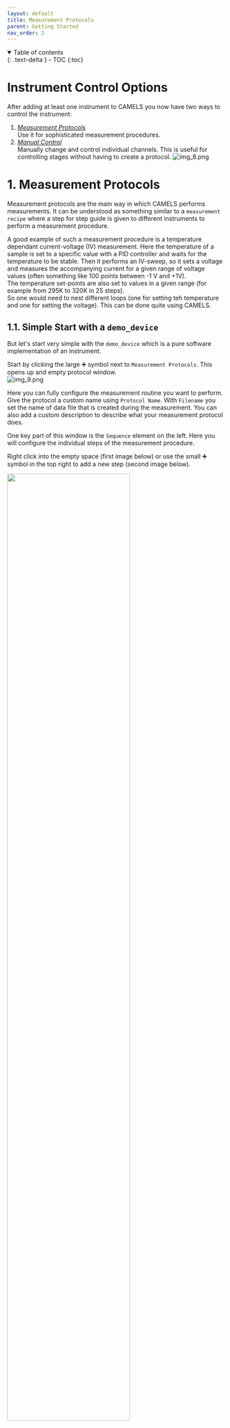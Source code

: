 ```yaml
---
layout: default
title: Measurement Protocols
parent: Getting Started
nav_order: 2
---
```




<details open markdown="block">
  <summary>
    Table of contents
  </summary>
  {: .text-delta }
- TOC
{:toc}
</details>


# Instrument Control Options
After adding at least one instrument to CAMELS you now have two ways to control the instrument: 
1. [_Measurement Protocols_](#2-measurement-protocols)\
  Use it for sophisticated measurement procedures.
2. [_Manual Control_](#3-manual-control)\
  Manually change and control individual channels. This is useful for controlling stages without having to create a protocol.
![img_8.png](img_8.png)

# 1. Measurement Protocols
Measurement protocols are the main way in which CAMELS performs measurements. It can be understood as something similar to a `measurement recipe` where a step for step guide is given to different instruments to perform a measurement procedure.

A good example of such a measurement procedure is a temperature dependant current-voltage (IV) measurement. Here the temperature of a sample is set to a specific value with a PID controller and waits for the temperature to be stable. Then it performs an IV-sweep, so it sets a voltage and measures the accompanying current for a given range of voltage values (often something like 100 points between -1 V and +1V).\
The temperature set-points are also set to values in a given range (for example from 295K to 320K in 25 steps).\
So one would need to nest different loops (one for setting teh temperature and one for setting the voltage). This can be done quite  using CAMELS.



## 1.1. Simple Start with a `demo_device`
But let's start very simple with the `demo_device` which is a pure software implementation of an instrument. 

Start by clicking the large &#10133; symbol next to `Measurement Protocols`. This opens up and empty protocol window.\
![img_9.png](img_9.png)

Here you can fully configure the measurement routine you want to perform. Give the protocol a custom name using `Protocol Name`. With `Filename` you set the name of data file that is created during the measurement. You can also add a custom description to describe what your measurement protocol does.

One key part of this window is the `Sequence` element on the left.
Here you will configure the individual steps of the measurement procedure.

Right click into the empty space (first image below) or use the small &#10133; symbol in the top right to add a new step (second image below). 

<p float="left">
  <img src="img_10.png" width="75%" />
  <img src="img_11.png" width="75%" /> 
</p>

### 1.1.1. Add Set and Read Steps

We can now add two of the most important steps:
- **Set Channels**
- **Read Channels**
 
![img_12.png](img_12.png)

Each instrument has specific `channels` which can be read and set (changed) or only read.
Depending on the exact implementation of the instruments channels they are either 'software channels' so they themselves do not actually require communication with the actual instrument but store important values or settings, or they are 'instrument channels' and either _read from_ or _write to_ the instrument (or both). 

Below you can see the readable and the settable channels of a single `demo_device`. 

<p float="left">
  <img src="img_13.png" width="53%" />
  <img src="img_14.png" width="46%" /> 
</p>

[&#8679; Back to the top &#8679;](#table-of-contents)

---

## 1.2. Use Single Set and Read
Lets see how you can set and read individual cahnnels.

### 1.2.1. Set Channels
We can now configure the protocol so that first each motor channel (`X`,`Y`,`Z`) are set to a value (in this case `1`,`2`,`3`).

<p float="left">
  <img src="img_15.png" width="49%" />
  <img src="img_16.png" width="49%" /> 
</p>

The green background of the `value` field tells you that CAMELS understands the entry as it expects to see a number (float) here. If you enter a value which CAMELS can not convert to float it will change the background to red (see image on the right).

### 1.2.2. Use Variables

> &#9888; You can use variables instead of 'hard-coding' values.\
> &#9888; You can use most symbolic math operations the same way you would in regular python code in the value field to perform calculations before setting the result of the calculation.

For this simply add a variable on the bottom right of the protocol screen with the &#10133; symbol

<p float="left">
  <img src="img_17.png" width="49%" />
  <img src="img_18.png" width="49%" /> 
</p>

and change the `Name` and `Value` to what ever you need. The `Data-Type` will change depending on the value you input and can be used to make sure that CAMELS correctly 'understands' the value.

To use this variable in the protocol (here in `Set Channels`)  right-click the value field and `insert` or `append` the desired variable you created.\
![img_19](img_19.png)

- `Insert` will overwrite any existing value in the field 
- `Append` will add the string name of the variable at the end of the value field. This is useful when creating longer functions with multiple variables.

You can use math notation as you would in a normal pythons script (you can use `np.*` variables; like `np.sin(1)`) to perform calculations before setting the value:\
![img_22.png](img_22.png)\
This should evaluate to `(1+1)*2=4`. You can also insert or append 
- functions
- operators 
- channel values

---

### 1.2.3. Read Channels
To read the channels we just set,  configure the `Read Channels` step to read the three motor channels:\
![img_23.png](img_23.png)\
You can now run the protocol by confirming the configuration with `OK` and then pressing the `run` button.\
![img_24.png](img_24.png)\
This should build the protocol (converts your recipe to a python script that uses [Bluesky](https://blueskyproject.io/) to orchestrate the measurement) and run it; resulting in information about the run in the log on the right side of the window.\
![img_25.png](img_25.png)

This creates a HDF5 file in the location specified by the data saving location set in `Settings` and the user and sample name. This file contains all the read data and all the metadata known to CAMELS. With a simple HDF5 viewer like [H5web](https://h5web.panosc.eu/h5wasm) you can easily read and display the data.\
![img_26.png](img_26.png)\
We can see that the `motorX` was set correctly to a value of 4.

[&#8679; Back to the top &#8679;](#table-of-contents)

---

## 1.3. Sweeping using a `For loop` step
Start by creating a new Protocol by clicking the large ➕ symbol next to `Measurement Protocols`in the main window.
### 1.3.1. Create Steps
Create a `For Loop ` step as the first step in the sequence.\
![img_27.png](img_27.png)

Right-click the `For loop`step and click `Add Into` to add a `Set Channel` step into the for-loop. Steps within a for-loop are executed for each iteration of the loop.\
![img_28.png](img_28.png)

Then also add a `Read Channel` step by right-clicking the `Set Channels` step and using _Insert Below_.\
![img_29.png](img_29.png)

### 1.3.2. Create Variables
> &#9888; This step is optional.

Add these variables to make it clearer what values are used in the `For Loop`. This also makes maintaining the protocol easier and enables you to more easily share it with others.   
![img_30.png](img_30.png)
### 1.3.3. Set Channels (using variables)
Start by setting the start, stop and number of points of the `For Loop`. To do this either  type the number you want into the field or you can use the variables created above to set these parameters. To use the variables  right-click the field and select `Insert Variable` and then `stop`. Like this for example:
![img_31.png](img_31.png)

When you entered the three relevant parameters you should see a list of points appear on the right side showing you which value the points you created will have.\
![img_32.png](img_32.png)

Now go to `Set Channels` and set the three motor channels of the `demo_device` to the value you want. For demonstration purposes we will set each channel to a function that uses either `For_Loop_Count` or `For_Loop_Value`. Where `Count` is the number of iteration of the for-loop; here for example it starts with `1` goes to `11`, increasing by `1` for each iteration. This can be used to count and keep track of your iterations. `Value` is the value belonging to the iteration count; here it would go from `0` to `1` in steps of `0.2`.   The name of these two variables changes if you rename the `For loop` step to `<name_for_loop>_Count` and `<name_for_loop>_Value`.
![img_33.png](img_33.png)\
We set 
- `motorX` to `For_Loop_Count`
- `motorY` to `For_Loop_Value`
- `motorZ` to `For_Loop_Count + For_Loop_Value`

to demonstrate both of the variables and the use of mathematical operations (here `+`) in value fields.

### 1.3.4. Read Channels
Now set which channels should be read each time the loop is iterated over. If you like you can  select `Read All` at the top to read all available channels. You could of course select individual channels if you want read fewer. Here we are only interested in the motor channels, so we will only read these. 
![img_34.png](img_34.png)

### 1.3.5. Run Sweep Protocol
Now  click `OK` and `run` the protocol.
![img_35.png](img_35.png)\
You can already see the eleven iterations the loop makes from the console window.
### 1.3.6. Sweep Data
Now lets look at the data produced. The HDF5 file with the data is saved into the location specified by you. With a simple HDF5 viewer like [H5web](https://h5web.panosc.eu/h5wasm) you can easily read and display the data.
<p float="left">
  <img src="img_36.png" width="62%" />
</p>


Here are the other two motor channels

<p float="left">
  <img src="img_37.png" width="22%" />
  <img src="img_38.png" width="21.3%" /> 
</p>

We can see that the mathematical operation of adding `Count` and `Value` for `motorZ` worked.

[&#8679; Back to the top &#8679;](#table-of-contents)

---

## 1.4. Using the `Simple Sweep` functionality
If you want to sweep and set one channel (e.g. voltage) and read any number of other channels (e.g. current and temperature) you can either use a for-loop as described [above](#23-sweeping-using-a-for-loopstep) or you can use the _Simple Sweep_ functionality which is a 'cleaner' implementation of such a sweep.

### 1.4.1. Create Step
Start by creating a new Protocol by clicking the large ➕ symbol next to `Measurement Protocols`in the main window. Add a `Simple Sweep` step into teh sequence.
### 1.4.2. Customize Simple Sweep
You can now configure the `Simple Sweep`. This is quite similar to configuring the `For loop` step [above](#23-sweeping-using-a-for-loopstep). But you musts first configure the Sweep Channel, so the channel that should be changed and set. We will use the `motorX` channel for this example.
![img_39.png](img_39.png)\
`Data Output` configures in which Bluesky stream the sweep is run. `sub-stream` should be fine for most cases.\
Select the `Loop-Type` and `Sweep mode` you want. 
<p float="left">
  <img src="img_40.png" width="30%" />
  <img src="img_41.png" width="34.8%" /> 
</p>

Set the `Start`, `Stop` and `points` parameters. For this we can again use variables as done [above](#23-sweeping-using-a-for-loopstep). Then select which channels you want to read. We will only select the `motorX` channel. As this is the only channel that is changed.
<p float="left">
  <img src="img_42.png" width="70%" />
</p>

### 1.4.3. Run _Simple Sweep_
Click `OK` and `run` the protocol.\
![img_43.png](img_43.png)\

### 1.4.4. Data File
Now lets look at the data produced. The HDF5 file with the data is saved into the location specified by you. With a simple HDF5 viewer like [H5web](https://h5web.panosc.eu/h5wasm) you can easily read and display the data.
<p float="left">
  <img src="img_44.png" width="75%" />
</p>

We can see that the set points of `motorX` are read successfully.

[&#8679; Back to the top &#8679;](#table-of-contents)
<p style="text-align:left;">
  <span style="color: grey;">
  <a href="quick_start_install.html">&larr; Back</a>
  </span>
  <span style="float:right;">
    <a href="quick_start_manual_control.html">Next &rarr;</a><br>
  </span>
</p>